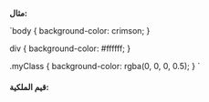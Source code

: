 
**مثال:**

 `body { 
    background-color: crimson; 
 } 
 
 div { 
    background-color: #ffffff; 
 } 
 
 .myClass { 
    background-color: rgba(0, 0, 0, 0.5); 
 } 
` 

#### قيم الملكية:
